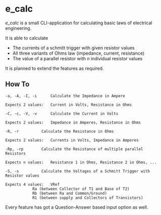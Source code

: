 # e_calc

*e_calc* is a small CLI-application for calculating basic laws of electrical engineering.

It is able to calculate

* The currents of a schmitt trigger with given resistor values
* All three variants of Ohms law (impedance, current, resistance)
* The value of a parallel resistor with *n* individual resistor values

It is planned to extend the features as required.

## How To

```
-a, -A, -I, -i		Calculate the Impedance in Ampere

Expects 2 values:	Current in Volts, Resistance in Ohms
```

```
-C, -c, -V, -v		Calculate the Current in Volts

Expects 2 values:	Impedance in Amperes, Resistance in Ohms
```

```
-R, -r			Calculate the Resistance in Ohms

Expects 2 values:	Currents in Volts, Impedance in Amperes
```

```
-Rp, -rp		Calculate the Resistance of multiple parallel Resistors

Expects n values:	Resistance 1 in Ohms, Resistance 2 in Ohms, ...
```

```
-S, -s			Calculate the Voltages of a Schmitt Trigger with Resistor values

Expects 4 values:	VRef
			Ra (between Collector of T1 and Base of T2)
			Rb (between Ra and Common/Ground)
			R1 (between supply and Collectors of Transistors)
```

Every feature has got a Question-Answer based input option as well.

